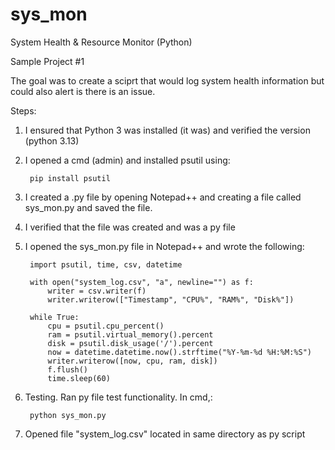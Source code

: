 # sys_mon
System Health &amp; Resource Monitor (Python)

Sample Project #1

The goal was to create a sciprt that would log system health information but could also alert is there is an issue. 

Steps:
1. I ensured that Python 3 was installed (it was) and verified the version (python 3.13)
2. I opened a cmd (admin) and installed psutil using:

		pip install psutil

3. I created a .py file by opening Notepad++ and creating a file called sys_mon.py and saved the file. 
4. I verified that the file was created and was a py file
5. I opened the sys_mon.py file in Notepad++ and wrote the following:

		import psutil, time, csv, datetime

		with open("system_log.csv", "a", newline="") as f:
  			writer = csv.writer(f)
  			writer.writerow(["Timestamp", "CPU%", "RAM%", "Disk%"])

    	while True:
        	cpu = psutil.cpu_percent()
        	ram = psutil.virtual_memory().percent
        	disk = psutil.disk_usage('/').percent
        	now = datetime.datetime.now().strftime("%Y-%m-%d %H:%M:%S")
        	writer.writerow([now, cpu, ram, disk])
        	f.flush()
        	time.sleep(60)

6. Testing. Ran py file test functionality. In cmd,:

		python sys_mon.py

7. Opened file "system_log.csv" located in same directory as py script
